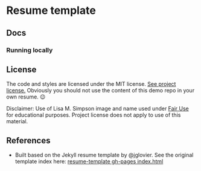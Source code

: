 # Resume template

## Docs

### Running locally

## License

The code and styles are licensed under the MIT license. [See project license.](LICENSE) Obviously you should not use the content of this demo repo in your own resume. :wink:

Disclaimer: Use of Lisa M. Simpson image and name used under [Fair Use](https://en.wikipedia.org/wiki/Fair_use) for educational purposes. Project license does not apply to use of this material.

## References

- Built based on the Jekyll resume template by @jglovier. See the original template index here: [resume-template gh-pages index.html](https://github.com/jglovier/resume-template/blob/gh-pages/index.html)
